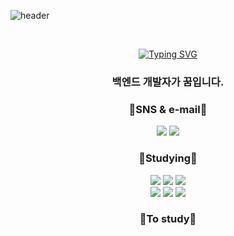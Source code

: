 ![header](https://capsule-render.vercel.app/api?type=waving&color=auto&height=300&section=header&text=Hi%20there%20👋&fontSize=90)

<br>
<div align="center">

[![Typing SVG](https://readme-typing-svg.demolab.com?font=Fira+Code&size=30&pause=1000&color=81BEF7&center=true&width=435&lines=Hello%2C+I%E2%80%99m+jaehyeon.;Back-End+developer)](https://git.io/typing-svg)

### 백엔드 개발자가 꿈입니다.

### 📧SNS & e-mail📧
<a href="https://www.instagram.com/qocn16/" target="_blank"><img src="https://img.shields.io/badge/@qocn16-E4405F?style=flat-square-badge&logo=Instagram&logoColor=white"></a>
<img src="https://img.shields.io/badge/baejaehyeon0106@gmail.com-EA4335?style=flat-square-badge&logo=Gmail&logoColor=white">

### 📒Studying📒
<img src="https://img.shields.io/badge/Python-3776AB?style=flat-square-badge&logo=Python&logoColor=white"> <!--Python-badge-->
<img src="https://img.shields.io/badge/C-A8B9CC?style=flat-square-badge&logo=C&logoColor=white"> <!--C-badge-->
<img src="https://img.shields.io/badge/Java-E11F21?style=flat-square-badge&logo=Java&logoColor=white"> <!--Java-badge--><br>
<img src="https://img.shields.io/badge/HTML5-E34F26?style=flat-square-badge&logo=HTML5&logoColor=white"> <!--HTML5-badge-->
<img src="https://img.shields.io/badge/CSS3-1572B6?style=flat-square-badge&logo=CSS3&logoColor=white"> <!--CSS3-badge-->
<img src="https://img.shields.io/badge/JavaScript-F7DF1E?style=flat-square-badge&logo=JavaScript&logoColor=white"> <!--JavaScript-badge-->

### 📖To study📖

<!--
**cabbage16/cabbage16** is a ✨ _special_ ✨ repository because its `README.md` (this file) appears on your GitHub profile.

Here are some ideas to get you started:

- 🔭 I’m currently working on ...
- 🌱 I’m currently learning ...
- 👯 I’m looking to collaborate on ...
- 🤔 I’m looking for help with ...
- 💬 Ask me about ...
- 📫 How to reach me: ...
- 😄 Pronouns: ...
- ⚡ Fun fact: ...
-->